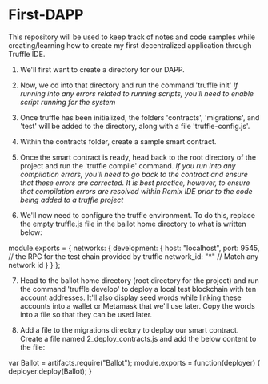 # First-DAPP

This repository will be used to keep track of notes and code samples while creating/learning how to create my first decentralized application through Truffle IDE.

1. We'll first want to create a directory for our DAPP. 

2. Now, we cd into that directory and run the command 'truffle init'
*If running into any errors related to running scripts, you'll need to enable script running for the system*

3. Once truffle has been initialized, the folders 'contracts', 'migrations', and 'test' will be added to the directory, along with a file 'truffle-config.js'.

4. Within the contracts folder, create a sample smart contract.

5. Once the smart contract is ready, head back to the root directory of the project and run the 'truffle compile' command.
*If you run into any compilation errors, you'll need to go back to the contract and ensure that these errors are corrected. It is best practice, however, to ensure that compilation errors are resolved within Remix IDE prior to the code being added to a truffle project*

6. We'll now need to configure the truffle environment. To do this, replace the empty truffle.js file in the ballot home directory to what is written below:

module.exports = {
    networks: {
        development: {
            host: "localhost",
            port: 9545, // the RPC for the test chain provided by truffle
            network_id: "*" // Match any network id
        }
    }
};

7. Head to the ballot home directory (root directory for the project) and run the command 'truffle develop' to deploy a local test blockchain with ten account addresses. It'll also display seed words while linking these accounts into a wallet or Metamask that we'll use later. Copy the words into a file so that they can be used later.

8. Add a file to the migrations directory to deploy our smart contract. Create a file named 2_deploy_contracts.js and add the below content to the file:

var Ballot = artifacts.require("Ballot");
module.exports = function(deployer) {
    deployer.deploy(Ballot);
}